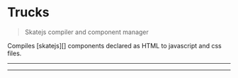 # Trucks

<? @include readme/badges.md ?>

> Skatejs compiler and component manager

Compiles [skatejs][] components declared as HTML to javascript and css files.

<? @include {=readme}
      install.md ?>

***
<!-- @toc -->
***

<? @include {=readme}
      usage.md ?>

<? @exec mkapi index.js --level=2 --title=API ?>

<? @include {=readme}
      license.md
      links.md ?>
